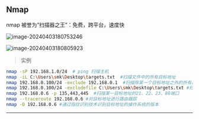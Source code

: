 ## Nmap

nmap 被誉为“扫描器之王”：免费，跨平台，速度快

![image-20240403180753246](https://typora-picgo-push.oss-cn-hangzhou.aliyuncs.com/img-for-typora/image-20240403180753246.png)

![image-20240403180805923](https://typora-picgo-push.oss-cn-hangzhou.aliyuncs.com/img-for-typora/image-20240403180805923.png)

> 实例

```sh
nmap -sP 192.168.1.0/24  # ping 扫描主机
nmap -iL C:\Users\smk\Desktop\targets.txt  #扫描文件中的所有目标地址
nmap 192.168.0.100/24 -exclude 192.168.0.1  #扫描除某一个目标地址之外的所有目标地址
nmap 192.168.0.100/24 -excludefile C:\Users\smk\Desktop\targets.txt #扫描除某一文件中的目标地址之外的目标地址
nmap 192.168.0.6 -p 135,443,445  #扫描某一目标地址的21、22、23、80端口
nmap --traceroute 192.168.0.6 #对目标地址进行路由跟踪
nmap -O 192.168.0.6 #通过指纹识别技术识别目标地址的操作系统的版本
```

---

